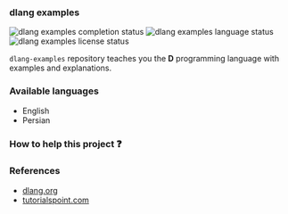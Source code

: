 ### dlang examples

![dlang examples completion status](https://badgen.net/badge/completion/no/red?icon=awesome)
![dlang examples language status](https://badgen.net/badge/language/d/grey)
![dlang examples license status](https://badgen.net/badge/license/BSD-3-Clause/grey)

`dlang-examples` repository teaches you the **D** programming language with examples and explanations.

### Available languages
- English
- Persian

### How to help this project :question:

### References
- <a href="https://dlang.org/documentation">dlang.org</a>
- <a href="https://tutorialspoint.com/d_programming">tutorialspoint.com</a>
